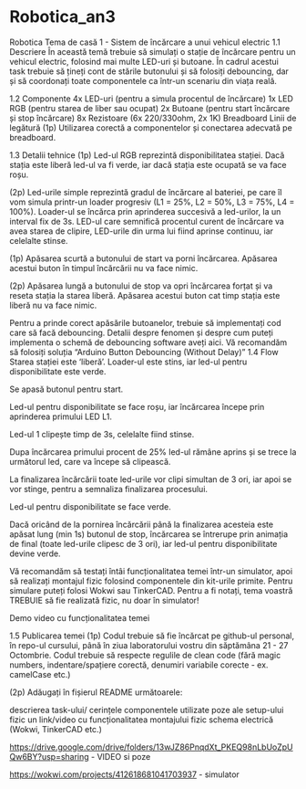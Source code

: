 # Robotica_an3
Robotica
Tema de casă 1 - ⁠Sistem de încărcare a unui vehicul electric
1.1 Descriere
În această temă trebuie să simulați o stație de încărcare pentru un vehicul electric, folosind mai multe LED-uri și butoane. În cadrul acestui task trebuie să țineți cont de stările butonului și să folosiți debouncing, dar și să coordonați toate componentele ca într-un scenariu din viața reală.

1.2 Componente
4x LED-uri (pentru a simula procentul de încărcare)
1x LED RGB (pentru starea de liber sau ocupat)
2x Butoane (pentru start încărcare și stop încărcare)
8x Rezistoare (6x 220/330ohm, 2x 1K)
Breadboard
Linii de legătură
(1p) Utilizarea corectă a componentelor și conectarea adecvată pe breadboard.



1.3 Detalii tehnice
(1p) Led-ul RGB reprezintă disponibilitatea stației. Dacă stația este liberă led-ul va fi verde, iar dacă stația este ocupată se va face roșu.

(2p) Led-urile simple reprezintă gradul de încărcare al bateriei, pe care îl vom simula printr-un loader progresiv (L1 = 25%, L2 = 50%, L3 = 75%, L4 = 100%). Loader-ul se încărca prin aprinderea succesivă a led-urilor, la un interval fix de 3s. LED-ul care semnifică procentul curent de încărcare va avea starea de clipire, LED-urile din urma lui fiind aprinse continuu, iar celelalte stinse.

(1p) Apăsarea scurtă a butonului de start va porni încărcarea. Apăsarea acestui buton în timpul încărcării nu va face nimic.

(2p) Apăsarea lungă a butonului de stop va opri încărcarea forțat și va reseta stația la starea liberă. Apăsarea acestui buton cat timp stația este liberă nu va face nimic.

Pentru a prinde corect apăsările butoanelor, trebuie să implementați cod care să facă debouncing. Detalii despre fenomen și despre cum puteți implementa o schemă de debouncing software aveți aici. Vă recomandăm să folosiți soluția “Arduino Button Debouncing (Without Delay)”
1.4 Flow
Starea stației este ‘liberă’. Loader-ul este stins, iar led-ul pentru disponibilitate este verde.

Se apasă butonul pentru start.

Led-ul pentru disponibilitate se face roșu, iar încărcarea începe prin aprinderea primului LED L1.

Led-ul 1 clipește timp de 3s, celelalte fiind stinse.

Dupa încărcarea primului procent de 25% led-ul rămâne aprins și se trece la următorul led, care va începe să clipească.

La finalizarea încărcării toate led-urile vor clipi simultan de 3 ori, iar apoi se vor stinge, pentru a semnaliza finalizarea procesului.

Led-ul pentru disponibilitate se face verde.

Dacă oricând de la pornirea încărcării până la finalizarea acesteia este apăsat lung (min 1s) butonul de stop, încărcarea se întrerupe prin animația de final (toate led-urile clipesc de 3 ori), iar led-ul pentru disponibilitate devine verde.

Vă recomandăm să testați întâi funcționalitatea temei într-un simulator, apoi să realizați montajul fizic folosind componentele din kit-urile primite. Pentru simulare puteți folosi Wokwi sau TinkerCAD.
Pentru a fi notați, tema voastră TREBUIE să fie realizată fizic, nu doar în simulator!

Demo video cu funcționalitatea temei

1.5 Publicarea temei
(1p) Codul trebuie să fie încărcat pe github-ul personal, în repo-ul cursului, până în ziua laboratorului vostru din săptămâna 21 - 27 Octombrie. Codul trebuie să respecte regulile de clean code (fără magic numbers, indentare/spațiere corectă, denumiri variabile corecte - ex. camelCase etc.)

(2p) Adăugați în fișierul README următoarele:

descrierea task-ului/ cerințele
componentele utilizate
poze ale setup-ului fizic
un link/video cu funcționalitatea montajului fizic
schema electrică (Wokwi, TinkerCAD etc.)

https://drive.google.com/drive/folders/13wJZ86PnqdXt_PKEQ98nLbUoZpUQw6BY?usp=sharing   - VIDEO si poze

https://wokwi.com/projects/412618681041703937 - simulator
